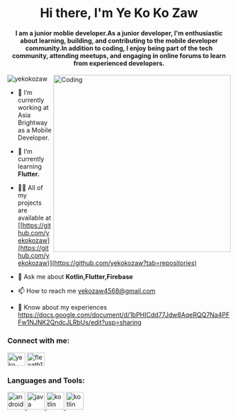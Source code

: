 <h1 align="center">Hi there, I'm Ye Ko Ko Zaw</h1>
<h4 align="center">I am a junior moblie developer.As a junior developer, I'm enthusiastic about learning, building, and contributing to the mobile developer community.In addition to coding, I enjoy being part of the tech community, attending meetups, and engaging in online forums to learn from experienced developers.</h4>


<img align="right" alt="Coding" width="400" src="https://media0.giphy.com/media/qgQUggAC3Pfv687qPC/giphy.gif?cid=ecf05e47p9zb8195k3c1sj75g728jkxpmn91tul9nws7wsc1&rid=giphy.gif&ct=g">

<p align="left"> <img src="https://komarev.com/ghpvc/?username=yekokozaw&label=Profile%20views&color=0e75b6&style=flat" alt="yekokozaw" /> </p>

- 🔭 I’m currently working at Asia Brightway as a Mobile Developer.

- 🌱 I’m currently learning **Flutter.**

- 👨‍💻 All of my projects are available at [[https://github.com/yekokozaw](https://github.com/yekokozaw)](https://github.com/yekokozaw?tab=repositories)

- 💬 Ask me about **Kotlin,Flutter,Firebase**

- 📫 How to reach me yekozaw4568@gmail.com

- 📄 Know about my experiences https://docs.google.com/document/d/1bPHICdd77Jdw8AqeRQQ7Na4PFFw1NJNK2QndcJLRbUs/edit?usp=sharing

<h3 align="left">Connect with me:</h3>
<p align="left">
<a href="https://www.facebook.com/yorkozel" target="blank"><img align="center" src="https://cdn1.iconfinder.com/data/icons/logotypes/32/square-facebook-512.png" alt="ye ko zaw" height="30" width="40" /></a>
<a href="https://instagram.com/yorkozel" target="blank"><img align="center" src="https://upload.wikimedia.org/wikipedia/commons/thumb/a/a5/Instagram_icon.png/2048px-Instagram_icon.png" alt="flexath11" height="30" width="40" /></a>
</p>

<h3 align="left">Languages and Tools:</h3>
<p align="left"> <a href="https://developer.android.com" target="_blank" rel="noreferrer"> <img src="https://res.cloudinary.com/practicaldev/image/fetch/s--H40ocFOu--/c_limit%2Cf_auto%2Cfl_progressive%2Cq_auto%2Cw_880/https://res.cloudinary.com/nedy123/image/upload/v1560565889/Screenshot_2019-06-15_at_3.28.03_AM_hij9sw.png" alt="android" width="40" height="40"/> </a> <a href="https://www.java.com" target="_blank" rel="noreferrer"> <img src="https://www.macworld.com/wp-content/uploads/2023/01/learn_java_on_mac.jpg" alt="java" width="40" height="40"/> </a> <a href="https://kotlinlang.org" target="_blank" rel="noreferrer"> <img src="https://www.vectorlogo.zone/logos/kotlinlang/kotlinlang-icon.svg" alt="kotlin" width="40" height="40"/> </a> <a href="https://flutter.dev" target="_blank" rel="noreferrer"> <img src="https://encrypted-tbn0.gstatic.com/images?q=tbn:ANd9GcRWiWY0E_du9TYa4Nd-XDhDJNjUrU6r6h31JQ&s" alt="kotlin" width="40" height="40"/> </a> </p>
